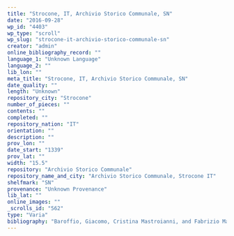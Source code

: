 ```yaml
---
title: "Strocone, IT, Archivio Storico Communale, SN"
date: "2016-09-28"
wp_id: "4403"
wp_type: "scroll"
wp_slug: "strocone-it-archivio-storico-communale-sn"
creator: "admin"
online_bibliography_record: ""
language_1: "Unknown Language"
language_2: ""
lib_lon: ""
meta_title: "Strocone, IT, Archivio Storico Communale, SN"
date_quality: ""
length: "Unknown"
repository_city: "Strocone"
number_of_pieces: ""
contents: ""
completed: ""
repository_nation: "IT"
orientation: ""
description: ""
prov_lon: ""
date_start: "1339"
prov_lat: ""
width: "15.5"
repository: "Archivio Storico Communale"
repository_name_and_city: "Archivio Storico Communale, Strocone IT"
shelfmark: "SN"
provenance: "Unknown Provenance"
lib_lat: ""
online_images: ""
_scrolls_id: "562"
type: "Varia"
bibliography: "Baroffio, Giacomo, Cristina Mastroianni, and Fabrizio Mastroianni. Frammenti Di Storia Medioevale: Mostra Di Codici E Frammenti Di Codici Liturgici Dei Secoli XI-XIV Dall’archivio Storico Del Comune Di Stroncone. Stroncone: Comune di Stroncone, 1998."
---
```



